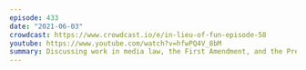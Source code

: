 ```yaml
---
episode: 433
date: "2021-06-03"
crowdcast: https://www.crowdcast.io/e/in-lieu-of-fun-episode-58
youtube: https://www.youtube.com/watch?v=hfwPQ4V_8bM
summary: Discussing work in media law, the First Amendment, and the Press
---
```

